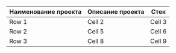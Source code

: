 
| Наименование проекта      | Описание проекта                     | Стек                    |
|:--------------------------|:------------------------------------ | :----------------------:|
| Row 1                     | Cell 2                               | Cell 3                  |
| Row 2                     | Cell 5                               | Cell 6                  |
| Row 3                     | Cell 8                               | Cell 9                  |
